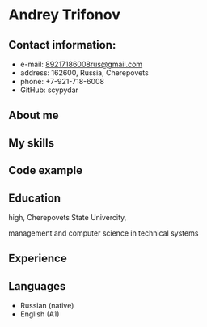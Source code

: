 # Andrey Trifonov

## Contact information:
* e-mail: 89217186008rus@gmail.com
* address: 162600, Russia, Cherepovets
* phone: +7-921-718-6008
* GitHub: scypydar

## About me

## My skills

## Code example

## Education
high, Cherepovets State Univercity,

management and computer science in technical systems

## Experience

## Languages
* Russian (native)
* English (A1)
